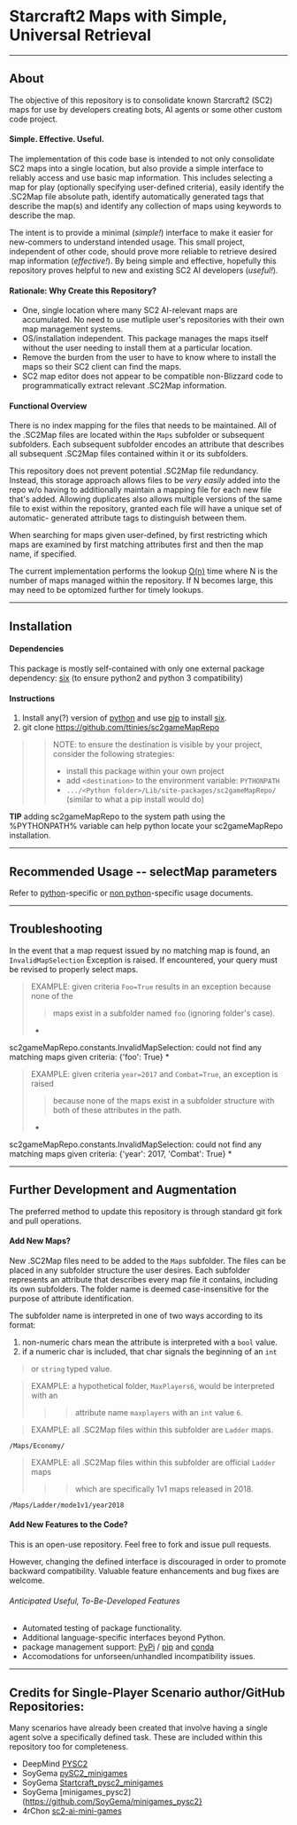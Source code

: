 
# Starcraft2 Maps with Simple, Universal Retrieval 

---
## About

The objective of this repository is to consolidate known Starcraft2 (SC2) maps
for use by developers creating bots, AI agents or some other custom code
project.

#### Simple. Effective. Useful.   

The implementation of this code base is intended to not only consolidate SC2
maps into a single location, but also provide a simple interface to reliably
access and use basic map information.  This includes selecting a map for
play (optionally specifying user-defined criteria), easily identify the .SC2Map
file absolute path, identify automatically generated tags that describe the
map(s) and identify any collection of maps using keywords to describe the map.

The intent is to provide a minimal (*simple!*) interface to make it easier for
new-commers to understand intended usage. This small project, independent of
other code, should prove more reliable to retrieve desired map information
(*effective!*). By being simple and effective, hopefully this repository proves
helpful to new and existing SC2 AI developers (*useful!*). 

#### Rationale: Why Create this Repository?

* One, single location where many SC2 AI-relevant maps are accumulated.  No need to use mutliple user's repositories with their own map management systems.
* OS/installation independent.  This package manages the maps itself without the user needing to install them at a particular location.
* Remove the burden from the user to have to know where to install the maps so their SC2 client can find the maps.
* SC2 map editor does not appear to be compatible non-Blizzard code to programmatically extract relevant .SC2Map information.

#### Functional Overview

There is no index mapping for the files that needs to be maintained.  All of
the .SC2Map files are located within the `Maps` subfolder or subsequent
subfolders.  Each subsequent subfolder encodes an attribute that describes
all subsequent .SC2Map files contained within it or its subfolders.

This repository does not prevent potential .SC2Map file redundancy.  Instead,
this storage approach allows files to be _very easily_ added into the repo w/o
having to additionally maintain a mapping file for each new file that's added.
Allowing duplicates also allows multiple versions of the same file to exist
within the repository, granted each file will have a unique set of automatic-
generated attribute tags to distinguish between them.

When searching for maps given user-defined, by first restricting which maps are
examined by first matching attributes first and then the map name, if specified. 

The current implementation performs the lookup [O(n)](https://en.wikipedia.org/wiki/Big_O_notation) time where N is the number
of maps managed within the repository.  If N becomes large, this may need to
be optomized further for timely lookups.

---
## Installation

#### Dependencies

This package is mostly self-contained with only one external package
dependency: [six](https://pypi.org/project/six/) (to ensure python2 and python 3 compatibility)

#### Instructions

1. Install any(?) version of [python](https://www.python.org/downloads/) and use [pip](https://pypi.org/project/pip/) to install [six](https://pypi.org/project/six/).
2. git clone https://github.com/ttinies/sc2gameMapRepo
> > NOTE: to ensure the destination is visible by your project, consider the following strategies:
> > * install this package within your own project
> > * add `<destination>` to the environment variable: `PYTHONPATH`
> > * `.../<Python folder>/Lib/site-packages/sc2gameMapRepo/` (similar to what a pip install would do)

**TIP** adding sc2gameMapRepo to the system path using the %PYTHONPATH% variable
can help python locate your sc2gameMapRepo installation.

---
## Recommended Usage -- selectMap parameters

Refer to [python](https://github.com/ttinies/sc2gameMapRepo/blob/master/USAGE_PUTHON.md)-specific or [non python](https://github.com/ttinies/sc2gameMapRepo/blob/master/USAGE_NON_PYTHON.md)-specific usage documents.

---
## Troubleshooting

In the event that a map request issued by no matching map is found, an
`InvalidMapSelection` Exception is raised.  If encountered, your query must be
revised to properly select maps.

> EXAMPLE: given criteria `Foo=True` results in an exception because none of the
> > maps exist in a subfolder named `foo` (ignoring folder's case).
> *
sc2gameMapRepo.constants.InvalidMapSelection: could not find any matching maps given criteria: {'foo': True}
*

> EXAMPLE: given criteria `year=2017` and `Combat=True`, an exception is raised
> > because none of the maps exist in a subfolder structure with both of these
> > attributes in the path.
> *
sc2gameMapRepo.constants.InvalidMapSelection: could not find any matching maps given criteria: {'year': 2017, 'Combat': True}
*

---
## Further Development and Augmentation

The preferred method to update this repository is through standard git fork and
pull operations.

#### Add New Maps?

New .SC2Map files need to be added to the `Maps` subfolder.  The files can be
placed in any subfolder structure the user desires.  Each subfolder represents
an attribute that describes every map file it contains, including its own
subfolders.  The folder name is deemed case-insensitive for the purpose of
attribute identification.

The subfolder name is interpreted in one of two ways according to its format:
1. non-numeric chars mean the attribute is interpreted with a `bool` value.
2. if a numeric char is included, that char signals the beginning of an `int`
> or `string` typed value.

> EXAMPLE: a hypothetical folder, `MaxPlayers6`, would be interpreted with an
> > > attribute name `maxplayers` with an `int` value `6`.

> EXAMPLE: all .SC2Map files within this subfolder are `Ladder` maps. 
```
/Maps/Economy/
```

> EXAMPLE: all .SC2Map files within this subfolder are official `Ladder` maps
> > > which are specifically 1v1 maps released in 2018. 
```
/Maps/Ladder/mode1v1/year2018
```

#### Add New Features to the Code?

This is an open-use repository.  Feel free to fork and issue pull requests.

However, changing the defined interface is discouraged in order to promote
backward compatibility.  Valuable feature enhancements and bug fixes are
welcome.

###### Anticipated Useful, To-Be-Developed Features

* Automated testing of package functionality.
* Additional language-specific interfaces beyond Python.
* package management support: [PyPi](https://pypi.org/) / [pip](https://pypi.org/project/pip/) and [conda](https://www.anaconda.com/what-is-anaconda/)
* Accomodations for unforseen/unhandled incompatibility issues.

---
## Credits for Single-Player Scenario author/GitHub Repositories:

Many scenarios have already been created that involve having a single agent
solve a specifically defined task.  These are included within this repository
too for completeness.

* DeepMind [PYSC2](https://github.com/deepmind/pysc2/blob/master/README.md)
* SoyGema  [pySC2_minigames](https://github.com/SoyGema/pySC2_minigames/blob/master/README.md)
* SoyGema  [Startcraft_pysc2_minigames](https://github.com/SoyGema/Startcraft_pysc2_minigames)
* SoyGema  [minigames_pysc2](https://github.com/SoyGema/minigames_pysc2}
* 4rChon   [sc2-ai-mini-games](https://github.com/4rChon/sc2-ai-mini-games/blob/master/README.md)

